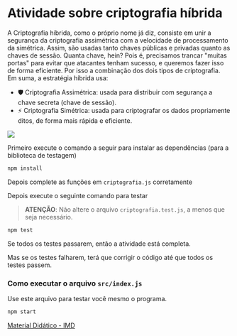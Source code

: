 # Atividade sobre criptografia híbrida

A Criptografia híbrida, como o próprio nome já diz, consiste em unir a segurança da criptografia assimétrica com a velocidade de processamento da simétrica. Assim, são usadas tanto chaves públicas e privadas quanto as chaves de sessão. Quanta chave, hein? Pois é, precisamos trancar "muitas portas" para evitar que atacantes tenham sucesso, e queremos fazer isso de forma eficiente. Por isso a combinação dos dois tipos de criptografia. Em suma, a estratégia híbrida usa:

- 🛡️ Criptografia Assimétrica: usada para distribuir com segurança a chave secreta (chave de sessão).
- ⚡ Criptografia Simétrica: usada para criptografar os dados propriamente ditos, de forma mais rápida e eficiente.

<img src="https://imdtec.imd.ufrn.br/assets/imagens/seguranca-em-redes/seguranca_de_redes_a03_f07_c.jpg" />


Primeiro execute o comando a seguir para instalar as dependências (para a biblioteca de testagem)

```bash
npm install
```

Depois complete as funções em `criptografia.js` corretamente

Depois execute o seguinte comando para testar

> **ATENÇÃO**: Não altere o arquivo `criptografia.test.js`, a menos que seja necessário.

```bash
npm test
```

Se todos os testes passarem, então a atividade está completa.

Mas se os testes falharem, terá que corrigir o código até que todos os testes passem.

### Como executar o arquivo `src/index.js`

Use este arquivo para testar você mesmo o programa.

```bash
npm start
```


[Material Didático - IMD](https://materialpublic.imd.ufrn.br/curso/disciplina/4/62/3/9#:~:text=Jo%C3%A3o%20manda%20uma%20mensagem%20para,sess%C3%A3o%20que%20somente%20eles%20conhecem.)
